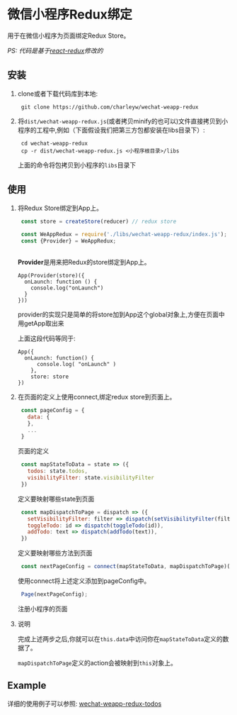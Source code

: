 
微信小程序Redux绑定
==============
用于在微信小程序为页面绑定Redux Store。

_PS: 代码是基于[react-redux](https://github.com/reactjs/react-redux)修改的_

## 安装
1. clone或者下载代码库到本地:

   ```shell
    git clone https://github.com/charleyw/wechat-weapp-redux
   ```
2. 将`dist/wechat-weapp-redux.js`(或者拷贝minify的也可以)文件直接拷贝到小程序的工程中,例如（下面假设我们把第三方包都安装在libs目录下）:

   ```    shell
    cd wechat-weapp-redux
    cp -r dist/wechat-weapp-redux.js <小程序根目录>/libs
   ```
    上面的命令将包拷贝到小程序的`libs`目录下

## 使用
1. 将Redux Store绑定到App上。

   ```js
    const store = createStore(reducer) // redux store
    
    const WeAppRedux = require('./libs/wechat-weapp-redux/index.js');
    const {Provider} = WeAppRedux;
    
   ```
    **Provider**是用来把Redux的store绑定到App上。

    ```
    App(Provider(store)({
      onLaunch: function () {
        console.log("onLaunch")
      }
    }))
    ```
    provider的实现只是简单的将store加到App这个global对象上,方便在页面中用getApp取出来

    上面这段代码等同于:
    ```
    App({
      onLaunch: function() {
          console.log( "onLaunch" )
        },
        store: store
    })
    ```
2. 在页面的定义上使用connect,绑定redux store到页面上。

   ```js
    const pageConfig = {
      data: {
      },
      ...
    }

   ```
    页面的定义

   ```js
    const mapStateToData = state => ({
      todos: state.todos,
      visibilityFilter: state.visibilityFilter
    })
   ```
    定义要映射哪些state到页面

   ```js
    const mapDispatchToPage = dispatch => ({
      setVisibilityFilter: filter => dispatch(setVisibilityFilter(filter)),
      toggleTodo: id => dispatch(toggleTodo(id)),
      addTodo: text => dispatch(addTodo(text)),
    })
   ```
    定义要映射哪些方法到页面

   ```js      
    const nextPageConfig = connect(mapStateToData, mapDispatchToPage)(pageConfig)
   ```
    使用connect将上述定义添加到pageConfig中。

   ```js            
    Page(nextPageConfig);
   ```
    注册小程序的页面

3. 说明

    完成上述两步之后,你就可以在`this.data`中访问你在`mapStateToData`定义的数据了。

    `mapDispatchToPage`定义的action会被映射到`this`对象上。

## Example

详细的使用例子可以参照: [wechat-weapp-redux-todos](https://github.com/charleyw/wechat-weapp-redux-todos)
​    

